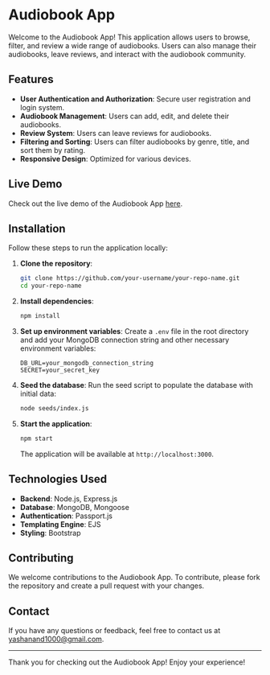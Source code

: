 # Audiobook App

Welcome to the Audiobook App! This application allows users to browse, filter, and review a wide range of audiobooks. Users can also manage their audiobooks, leave reviews, and interact with the audiobook community.

## Features

- **User Authentication and Authorization**: Secure user registration and login system.
- **Audiobook Management**: Users can add, edit, and delete their audiobooks.
- **Review System**: Users can leave reviews for audiobooks.
- **Filtering and Sorting**: Users can filter audiobooks by genre, title, and sort them by rating.
- **Responsive Design**: Optimized for various devices.

## Live Demo

Check out the live demo of the Audiobook App [here](https://kukufm.onrender.com/).

## Installation

Follow these steps to run the application locally:

1. **Clone the repository**:
    ```sh
    git clone https://github.com/your-username/your-repo-name.git
    cd your-repo-name
    ```

2. **Install dependencies**:
    ```sh
    npm install
    ```

3. **Set up environment variables**:
    Create a `.env` file in the root directory and add your MongoDB connection string and other necessary environment variables:
    ```plaintext
    DB_URL=your_mongodb_connection_string
    SECRET=your_secret_key
    ```

4. **Seed the database**:
    Run the seed script to populate the database with initial data:
    ```sh
    node seeds/index.js
    ```

5. **Start the application**:
    ```sh
    npm start
    ```
    The application will be available at `http://localhost:3000`.

## Technologies Used

- **Backend**: Node.js, Express.js
- **Database**: MongoDB, Mongoose
- **Authentication**: Passport.js
- **Templating Engine**: EJS
- **Styling**: Bootstrap

## Contributing

We welcome contributions to the Audiobook App. To contribute, please fork the repository and create a pull request with your changes.


## Contact

If you have any questions or feedback, feel free to contact us at yashanand1000@gmail.com.

---

Thank you for checking out the Audiobook App! Enjoy your experience!
